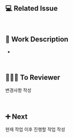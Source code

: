 ## 💻 Related Issue

<br/>

## 🚀 Work Description
- 

<br/>

## 🙇🏻‍♀️ To Reviewer

변경사항 작성

<br/>

## ➕ Next

현재 작업 이후 진행할 작업 작성

 <br/>
